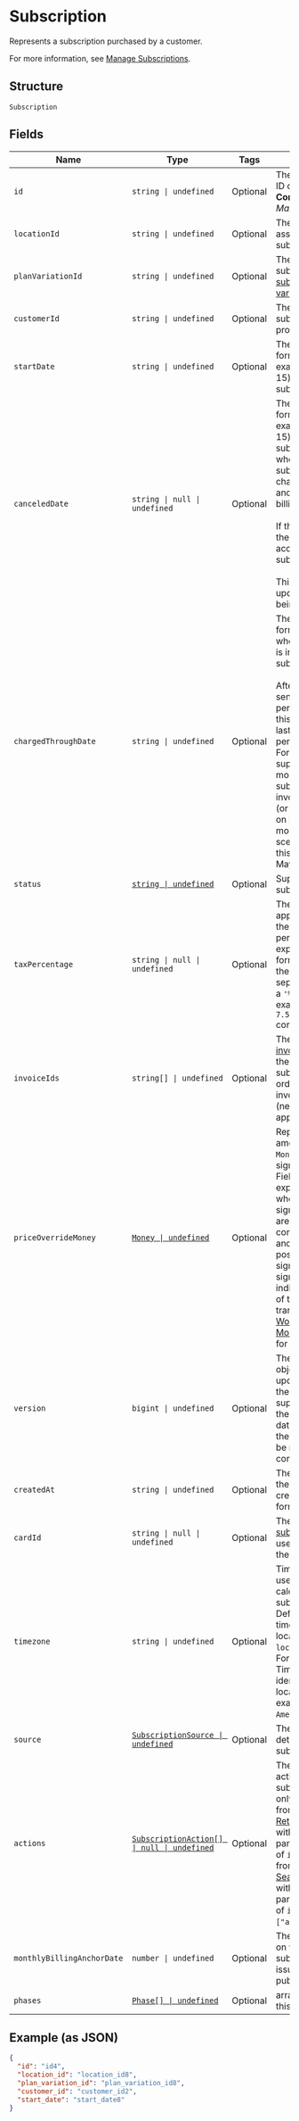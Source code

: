 <!-- Optimized: 2025-10-06 -->
<!-- RPM: 1.6.2.1.1.6.2.1_subscription_20251006 -->
<!-- Session: E2E RPM DNA Application -->
<!-- AOM: RND (Reggie & Dro) -->
<!-- COI: TECHNOLOGY -->
<!-- RPM: HIGH -->
<!-- ACTION: BUILD -->


# Subscription

Represents a subscription purchased by a customer.

For more information, see
[Manage Subscriptions](https://developer.squareup.com/docs/subscriptions-api/manage-subscriptions).

## Structure

`Subscription`

## Fields

| Name | Type | Tags | Description |
|  --- | --- | --- | --- |
| `id` | `string \| undefined` | Optional | The Square-assigned ID of the subscription.<br>**Constraints**: *Maximum Length*: `255` |
| `locationId` | `string \| undefined` | Optional | The ID of the location associated with the subscription. |
| `planVariationId` | `string \| undefined` | Optional | The ID of the subscribed-to [subscription plan variation](entity:CatalogSubscriptionPlanVariation). |
| `customerId` | `string \| undefined` | Optional | The ID of the subscribing [customer](entity:Customer) profile. |
| `startDate` | `string \| undefined` | Optional | The `YYYY-MM-DD`-formatted date (for example, 2013-01-15) to start the subscription. |
| `canceledDate` | `string \| null \| undefined` | Optional | The `YYYY-MM-DD`-formatted date (for example, 2013-01-15) to cancel the subscription,<br>when the subscription status changes to `CANCELED` and the subscription billing stops.<br><br>If this field is not set, the subscription ends according its subscription plan.<br><br>This field cannot be updated, other than being cleared. |
| `chargedThroughDate` | `string \| undefined` | Optional | The `YYYY-MM-DD`-formatted date up to when the subscriber is invoiced for the<br>subscription.<br><br>After the invoice is sent for a given billing period,<br>this date will be the last day of the billing period.<br>For example,<br>suppose for the month of May a subscriber gets an invoice<br>(or charged the card) on May 1. For the monthly billing scenario,<br>this date is then set to May 31. |
| `status` | [`string \| undefined`](../../doc/models/subscription-status.md) | Optional | Supported subscription statuses. |
| `taxPercentage` | `string \| null \| undefined` | Optional | The tax amount applied when billing the subscription. The<br>percentage is expressed in decimal form, using a `'.'` as the decimal<br>separator and without a `'%'` sign. For example, a value of `7.5`<br>corresponds to 7.5%. |
| `invoiceIds` | `string[] \| undefined` | Optional | The IDs of the [invoices](entity:Invoice) created for the<br>subscription, listed in order when the invoices were created<br>(newest invoices appear first). |
| `priceOverrideMoney` | [`Money \| undefined`](../../doc/models/money.md) | Optional | Represents an amount of money. `Money` fields can be signed or unsigned.<br>Fields that do not explicitly define whether they are signed or unsigned are<br>considered unsigned and can only hold positive amounts. For signed fields, the<br>sign of the value indicates the purpose of the money transfer. See<br>[Working with Monetary Amounts](https://developer.squareup.com/docs/build-basics/working-with-monetary-amounts)<br>for more information. |
| `version` | `bigint \| undefined` | Optional | The version of the object. When updating an object, the version<br>supplied must match the version in the database, otherwise the write will<br>be rejected as conflicting. |
| `createdAt` | `string \| undefined` | Optional | The timestamp when the subscription was created, in RFC 3339 format. |
| `cardId` | `string \| null \| undefined` | Optional | The ID of the [subscriber's](entity:Customer) [card](entity:Card)<br>used to charge for the subscription. |
| `timezone` | `string \| undefined` | Optional | Timezone that will be used in date calculations for the subscription.<br>Defaults to the timezone of the location based on `location_id`.<br>Format: the IANA Timezone Database identifier for the location timezone (for example, `America/Los_Angeles`). |
| `source` | [`SubscriptionSource \| undefined`](../../doc/models/subscription-source.md) | Optional | The origination details of the subscription. |
| `actions` | [`SubscriptionAction[] \| null \| undefined`](../../doc/models/subscription-action.md) | Optional | The list of scheduled actions on this subscription. It is set only in the response from  <br>[RetrieveSubscription](../../doc/api/subscriptions.md#retrieve-subscription) with the query parameter<br>of `include=actions` or from<br>[SearchSubscriptions](../../doc/api/subscriptions.md#search-subscriptions) with the input parameter<br>of `include:["actions"]`. |
| `monthlyBillingAnchorDate` | `number \| undefined` | Optional | The day of the month on which the subscription will issue invoices and publish orders. |
| `phases` | [`Phase[] \| undefined`](../../doc/models/phase.md) | Optional | array of phases for this subscription |

## Example (as JSON)

```json
{
  "id": "id4",
  "location_id": "location_id8",
  "plan_variation_id": "plan_variation_id8",
  "customer_id": "customer_id2",
  "start_date": "start_date8"
}
```
